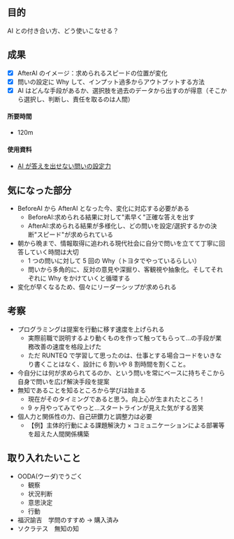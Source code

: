 ## 目的

<!-- 目的(〜を知りたい/〜を実装したい) -->

AI との付き合い方、どう使いこなせる？

## 成果

<!-- 成果(できたこと/できなかったこと) -->

- [x] AfterAI のイメージ：求められるスピードの位置が変化
- [x] 問いの設定に Why して、インプット過多からアウトプットする方法
- [x] AI はどんな手段があるか、選択肢を過去のデータから出すのが得意（そこから選択し、判断し、責任を取るのは人間）

#### 所要時間

- 120m

#### 使用資料

<!-- 使用資料(教材/書籍/ワークシート/Youtube) -->

- [AI が答えを出せない問いの設定力](https://globis.jp/article/urgw0iriz/)

## 気になった部分

<!-- 詳細(キーワード/プロセス//具体例を挙げる/今回の課題解決を今後に繋げられる形で記録) -->

- BeforeAI から AfterAI となった今、変化に対応する必要がある
  - BeforeAI:求められる結果に対して"素早く"正確な答えを出す
  - AfterAI:求められる結果が多様化し、どの問いを設定/選択するかの決断"スピード"が求められている
- 朝から晩まで、情報取得に追われる現代社会に自分で問いを立てて丁寧に回答していく時間は大切
  - 1 つの問いに対して 5 回の Why（トヨタでやっているらしい）
  - 問いから多角的に、反対の意見や深掘り、客観視や抽象化。そしてそれぞれに Why をかけていくと循環する
- 変化が早くなるため、個々にリーダーシップが求められる

## 考察

- プログラミングは提案を行動に移す速度を上げられる
  - 実際前職で説明するより動くものを作って触ってもらって...の手段が業務改善の速度を格段上げた
  - ただ RUNTEQ で学習して思ったのは、仕事とする場合コードをいきなり書くことはなく、設計に 6 割いや 8 割時間を割くこと。
- 今自分には何が求められてるのか、という問いを常にベースに持ちそこから自身で問いを広げ解決手段を提案
- 無知であることを知るところから学びは始まる
  - 現在がそのタイミングであると思う。向上心が生まれたところ！
  - 9 ヶ月やってみてやっと...スタートラインが見えた気がする苦笑
- 個人力と関係性の力、自己研鑽力と調整力は必要
  - 【例】主体的行動による課題解決力 × コミュニケーションによる部署等を超えた人間関係構築

## 取り入れたいこと

- OODA(ウーダ)でうごく
  - 観察
  - 状況判断
  - 意思決定
  - 行動
- 福沢諭吉　学問のすすめ → 購入済み
- ソクラテス　無知の知
